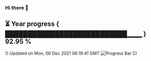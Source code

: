 ### Hi there 👋
⏳ Year progress { ███████████████████████████▁▁▁ } 92.95 %
---
⏰ Updated on Mon, 06 Dec 2021 06:19:41 GMT
![Progress Bar CI](https://github.com/liununu/liununu/workflows/Progress%20Bar%20CI/badge.svg)
